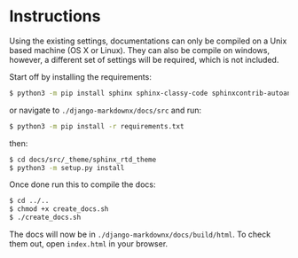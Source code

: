 # Instructions

Using the existing settings, documentations can only be compiled on a 
Unix based machine (OS X or Linux). They can also be compile on 
windows, however, a different set of settings will be required, which 
is not included. 


Start off by installing the requirements:

```bash
$ python3 -m pip install sphinx sphinx-classy-code sphinxcontrib-autoanysrc 
```

or navigate to `./django-markdownx/docs/src` and run:

```bash
$ python3 -m pip install -r requirements.txt
```

then:

```bash
$ cd docs/src/_theme/sphinx_rtd_theme
$ python3 -m setup.py install
```

Once done run this to compile the docs:

```bash
$ cd ../..
$ chmod +x create_docs.sh
$ ./create_docs.sh
```

The docs will now be in `./django-markdownx/docs/build/html`. To check 
them out, open `index.html` in your browser. 